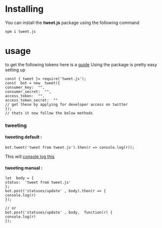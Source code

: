 # Installing

You can install the **tweet.js** package using the following command

  

```
npm i tweet.js
```

  
  

# usage

  
to get the following tokens here is a [guide](https://iag.me/socialmedia/how-to-create-a-twitter-app-in-8-easy-steps/)
Using the package is pretty easy
setting up
```
const { tweet }= require('tweet.js');
const  bot = new  tweet({
consumer_key:  "",
consumer_secret:  "",
access_token:  "",
access_token_secret:  ""
// get these by applying for developer access on twitter
});
// thats it now follow the below methods
  ```

### tweeting

  

#### **tweeting default** :

  ```
bot.tweet('tweet from tweet.js').then(r => console.log(r));

```

This will [console log this](https://hastebin.com/jaqabuteye.less)

#### **tweeting manual** :

```	
let  body = {
status:  'tweet from tweet.js'
};
bot.post('statuses/update' , body).then(r => {
console.log(r)
});

// or 
bot.post('statuses/update' , body,  function(r) {
console.log(r)
});
